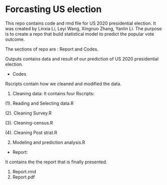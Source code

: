 # Forcasting US election


This repo contains code and rmd file for US 2020 presidential election. It was created by Linxia Li, Leyi Wang, Xingnuo Zhang, Yanlin Li. The purpose is to create a repo that build statistical model to predict the popular vote outcome.

The sections of repo are : Report and Codes.

Outputs contains data and result of our prediction of US 2020 presidential election.

- Codes

Rscripts contain how we cleaned and modified the data.

1. Cleaning data: It contains four Rscripts: 

  (1). Reading and Selecting data.R 
  
  (2). Cleaning Survey.R 
  
  (3). Cleaning-census.R
  
  (4). Cleaning Post strat.R

2. Modeling and prediction analysis.R

- Report: 

It contains the the report that is finally presented. 

1. Report.rmd
2. Report.pdf



